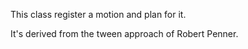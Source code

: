 This class register a motion and plan for it.

It's derived from the tween approach of Robert Penner.